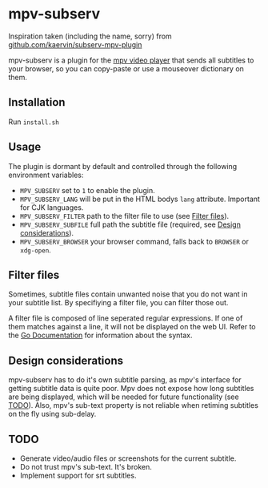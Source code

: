 # mpv-subserv

Inspiration taken (including the name, sorry) from
[github.com/kaervin/subserv-mpv-plugin](https://github.com/kaervin/subserv-mpv-plugin)

mpv-subserv is a plugin for the [mpv video player](https://mpv.io/) that sends
all subtitles to your browser, so you can copy-paste or use a mouseover
dictionary on them.

## Installation

Run `install.sh`

## Usage

The plugin is dormant by default and controlled through the following
environment variables:

- `MPV_SUBSERV` set to `1` to enable the plugin.
- `MPV_SUBSERV_LANG` will be put in the HTML bodys `lang` attribute. Important for
CJK languages.
- `MPV_SUBSERV_FILTER` path to the filter file to use (see [Filter files](#filter-files)).
- `MPV_SUBSERV_SUBFILE` full path the subtitle file (required, see [Design
considerations](#design-considerations)).
- `MPV_SUBSERV_BROWSER` your browser command, falls back to `BROWSER` or
`xdg-open`.

## Filter files

Sometimes, subtitle files contain unwanted noise that you do not want in your
subtitle list. By specifiying a filter file, you can filter those out.

A filter file is composed of line seperated regular expressions. If one of them
matches against a line, it will not be displayed on the web UI. Refer to the [Go
Documentation](https://golang.org/s/re2syntax) for information about the syntax.

## Design considerations

mpv-subserv has to do it's own subtitle parsing, as mpv's interface for getting
subtitle data is quite poor. Mpv does not expose how long subtitles are being
displayed, which will be needed for future functionality (see [TODO](#todo)).
Also, mpv's sub-text property is not reliable when retiming subtitles on the fly
using sub-delay.

## TODO

- Generate video/audio files or screenshots for the current subtitle.
- Do not trust mpv's sub-text. It's broken.
- Implement support for srt subtitles.
